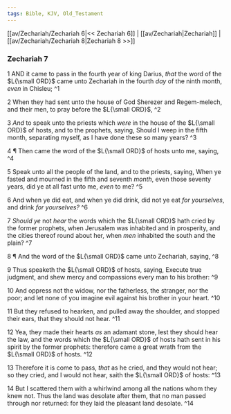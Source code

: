 ```yaml
---
tags: Bible, KJV, Old_Testament
---
```


[[av/Zechariah/Zechariah 6|<< Zechariah 6]] | [[av/Zechariah|Zechariah]] | [[av/Zechariah/Zechariah 8|Zechariah 8 >>]]

### Zechariah 7

1 AND it came to pass in the fourth year of king Darius, _that_ the word of the $L{\small ORD}$ came unto Zechariah in the fourth _day_ of the ninth month, _even_ in Chisleu; ^1

2 When they had sent unto the house of God Sherezer and Regem-melech, and their men, to pray before the $L{\small ORD}$, ^2

3 _And_ to speak unto the priests which _were_ in the house of the $L{\small ORD}$ of hosts, and to the prophets, saying, Should I weep in the fifth month, separating myself, as I have done these so many years? ^3

4 ¶ Then came the word of the $L{\small ORD}$ of hosts unto me, saying, ^4

5 Speak unto all the people of the land, and to the priests, saying, When ye fasted and mourned in the fifth and seventh _month_, even those seventy years, did ye at all fast unto me, _even_ to me? ^5

6 And when ye did eat, and when ye did drink, did not ye eat _for_ _yourselves_, and drink _for_ _yourselves?_ ^6

7 _Should_ _ye_ not _hear_ the words which the $L{\small ORD}$ hath cried by the former prophets, when Jerusalem was inhabited and in prosperity, and the cities thereof round about her, when _men_ inhabited the south and the plain? ^7

8 ¶ And the word of the $L{\small ORD}$ came unto Zechariah, saying, ^8

9 Thus speaketh the $L{\small ORD}$ of hosts, saying, Execute true judgment, and shew mercy and compassions every man to his brother: ^9

10 And oppress not the widow, nor the fatherless, the stranger, nor the poor; and let none of you imagine evil against his brother in your heart. ^10

11 But they refused to hearken, and pulled away the shoulder, and stopped their ears, that they should not hear. ^11

12 Yea, they made their hearts _as_ an adamant stone, lest they should hear the law, and the words which the $L{\small ORD}$ of hosts hath sent in his spirit by the former prophets: therefore came a great wrath from the $L{\small ORD}$ of hosts. ^12

13 Therefore it is come to pass, _that_ as he cried, and they would not hear; so they cried, and I would not hear, saith the $L{\small ORD}$ of hosts: ^13

14 But I scattered them with a whirlwind among all the nations whom they knew not. Thus the land was desolate after them, that no man passed through nor returned: for they laid the pleasant land desolate. ^14
